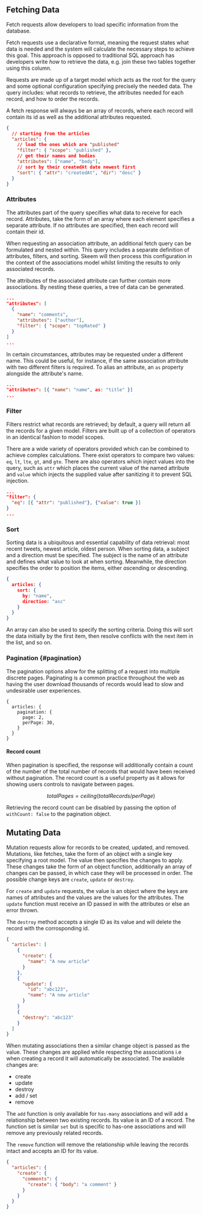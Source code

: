 ## Fetching Data

Fetch requests allow developers to load specific information from the database.

Fetch requests use a declarative format, meaning the request states what data is needed and the system will calculate the necessary steps to achieve this goal. This approach is opposed to traditional SQL approach has developers write _how_ to retrieve the data, e.g. join these two tables together using this column.

Requests are made up of a target model which acts as the root for the query and some optional configuration specifying precisely the needed data. The query includes: what records to retrieve, the attributes needed for each record, and how to order the records.

A fetch response will always be an array of records, where each record will contain its id as well as the additional attributes requested.

```{.json caption="A request for fetching published articles."}
{
  // starting from the articles
  "articles": {
    // load the ones which are "published"
    "filter": { "scope": "published" },
    // get their names and bodies
    "attributes": ["name", "body"],
    // sort by their createdAt date newest first
    "sort": { "attr": "createdAt", "dir": "desc" }
  }
}
```

### Attributes

The attributes part of the query specifies what data to receive for each record. Attributes, take the form of an array where each element specifies a separate attribute. If no attributes are specified, then each record will contain their id.

When requesting an association attribute, an additional fetch query can be formulated and nested within. This query includes a separate definition of attributes, filters, and sorting. Skeem will then process this configuration in the context of the associations model whilst limiting the results to only associated records.

The attributes of the associated attribute can further contain more associations. By nesting these queries, a tree of data can be generated.

```{.json caption='Retrieving the comments attribute and specifying additional attributes and a filter'}
...
"attributes": [
  {
    "name": "comments",
    "attributes": ["author"],
    "filter": { "scope": "topRated" }
  }
]
...
```

In certain circumstances, attributes may be requested under a different name. This could be useful, for instance, if the same association attribute with two different filters is required. To alias an attribute, an `as` property alongside the attribute's name.

```{.json caption='This query will retrieve the name attribute but will name it "title" in the response."'}
...
"attributes": [{ "name": "name", as: "title" }]
...
```

### Filter

Filters restrict what records are retrieved; by default, a query will return all the records for a given model. Filters are built up of a collection of operators in an identical fashion to model scopes.

There are a wide variety of operators provided which can be combined to achieve complex calculations. There exist operators to compare two values: `eq`, `lt`, `lte`, `gt`, and `gte`. There are also operators which inject values into the query, such as `attr` which places the current value of the named attribute and `value` which injects the supplied value after sanitizing it to prevent SQL injection.

```{.json caption='A filter to return only records where the "published" attribute is true.'}
...
"filter": {
  "eq": [{ "attr": "published"}, {"value": true }]
}
...
```


### Sort

Sorting data is a ubiquitous and essential capability of data retrieval: most recent tweets, newest article, oldest person. When sorting data, a subject and a direction must be specified. The subject is the name of an attribute and defines what value to look at when sorting. Meanwhile, the direction specifies the order to position the items, either *asc*ending or *desc*ending.

```{.json caption='This query will return all articles ordered by the articles "name" attribute.'}
{
  articles: {
    sort: {
      by: "name",
      direction: "asc"
    }
  }
}
```

An array can also be used to specify the sorting criteria. Doing this will sort the data initially by the first item, then resolve conflicts with the next item in the list, and so on.


### Pagination {#pagination}

The pagination options allow for the splitting of a request into multiple discrete pages. Paginating is a common practice throughout the web as having the user download thousands of records would lead to slow and undesirable user experiences.

```{caption="This query will return the second page of articles where each page holds 30 records." .javascript}
{
  articles: {
    pagination: {
      page: 2,
      perPage: 30,
    }
  }
}
```

#### Record count

When pagination is specified, the response will additionally contain a count of the number of the total number of records that would have been received without pagination. The record count is a useful property as it allows for showing users controls to navigate between pages.

$$ totalPages = ceiling( totalRecords / perPage ) $$

Retrieving the record count can be disabled by passing the option of `withCount: false` to the pagination object.

## Mutating Data

Mutation requests allow for records to be created, updated, and removed. Mutations, like fetches, take the form of an object with a single key specifying a root model. The value then specifies the changes to apply. These changes take the form of an object function, additionally an array of changes can be passed, in which case they will be processed in order. The possible change keys are `create`, `update` or `destroy`.

For `create` and `update` requests, the value is an object where the keys are names of attributes and the values are the values for the attributes. The `update` function must receive an ID passed in with the attributes or else an error thrown.

The `destroy` method accepts a single ID as its value and will delete the record with the corrosponding id.

```{.json caption="A mutation request with multiple changes to the articles model."}
{
  "articles": [
    {
      "create": {
        "name": "A new article"
      }
    },
    {
      "update": {
        "id": "abc123",
        "name": "A new article"
      }
    }
    {
      "destroy": "abc123"
    }
  ]
}
```

When mutating associations then a similar change object is passed as the value. These changes are applied while respecting the associations i.e when creating a record it will automatically be associated. The available changes are:

- create
- update
- destroy
- add / set
- remove

The `add` function is only available for `has-many` associations and will add a relationship between two existing records. Its value is an ID of a record. The function set is similar `set` but is specific to has-one associations and will remove any previously related records.

The `remove` function will remove the relationship while leaving the records intact and accepts an ID for its value.

```{.json caption="A mutation request creating an article and an associated comment"}
{
  "articles": {
    "create": {
      "comments": {
        "create": { "body": "a comment" }
      }
    }
  }
}
```
